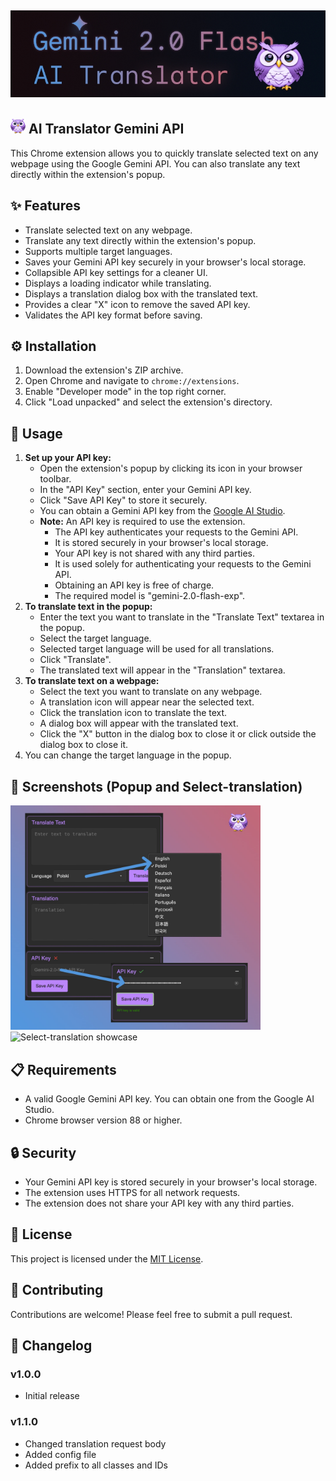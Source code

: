 ## <img src="images/banner.jpg" alt="AI-Translator-Gemini-API-Banner">
## <img src="images/icon128.png" width="24" alt="AI-Translator-Gemini-API-Icon"> AI Translator Gemini API

This Chrome extension allows you to quickly translate selected text on any webpage using the Google Gemini API. You can also translate any text directly within the extension's popup.

## ✨ Features
-   Translate selected text on any webpage.
-   Translate any text directly within the extension's popup.
-   Supports multiple target languages.
-   Saves your Gemini API key securely in your browser's local storage.
-   Collapsible API key settings for a cleaner UI.
-   Displays a loading indicator while translating.
-   Displays a translation dialog box with the translated text.
-   Provides a clear "X" icon to remove the saved API key.
-   Validates the API key format before saving.

## ⚙️ Installation

1.  Download the extension's ZIP archive.
2.  Open Chrome and navigate to `chrome://extensions`.
3.  Enable "Developer mode" in the top right corner.
4.  Click "Load unpacked" and select the extension's directory.

## 🚀 Usage

1.  **Set up your API key:**
    - Open the extension's popup by clicking its icon in your browser toolbar.
    - In the "API Key" section, enter your Gemini API key.
    - Click "Save API Key" to store it securely.
    - You can obtain a Gemini API key from the [Google AI Studio](https://aistudio.google.com/app/apikey).
    - **Note:** An API key is required to use the extension.
        - The API key authenticates your requests to the Gemini API.
        - It is stored securely in your browser's local storage.
        - Your API key is not shared with any third parties.
        - It is used solely for authenticating your requests to the Gemini API.
        - Obtaining an API key is free of charge.
        - The required model is "gemini-2.0-flash-exp".
2.  **To translate text in the popup:**
    - Enter the text you want to translate in the "Translate Text" textarea in the popup.
    - Select the target language.
    - Selected target language will be used for all translations.
    - Click "Translate".
    - The translated text will appear in the "Translation" textarea.
3.  **To translate text on a webpage:**
    - Select the text you want to translate on any webpage.
    - A translation icon will appear near the selected text.
    - Click the translation icon to translate the text.
    - A dialog box will appear with the translated text.
    - Click the "X" button in the dialog box to close it or click outside the dialog box to close it.
4.  You can change the target language in the popup.

## 📸 Screenshots (Popup and Select-translation)

<img src="images/infographic.jpg" width="400" alt="Screenshot of the extension popup">
<img src="images/selectTranslation.gif" width="400" alt="Select-translation showcase">

## 📋 Requirements

-   A valid Google Gemini API key. You can obtain one from the Google AI Studio.
-   Chrome browser version 88 or higher.

## 🔒 Security

-   Your Gemini API key is stored securely in your browser's local storage.
-   The extension uses HTTPS for all network requests.
-   The extension does not share your API key with any third parties.

## 📜 License

This project is licensed under the [MIT License](LICENSE).

## 🤝 Contributing

Contributions are welcome! Please feel free to submit a pull request.

## 📝 Changelog

### v1.0.0
- Initial release

### v1.1.0
- Changed translation request body
- Added config file
- Added prefix to all classes and IDs